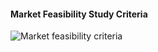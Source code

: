 #### Market Feasibility Study Criteria

![Market feasibility criteria](./../img/market_feasibility_criteria.png "image_tooltip")